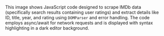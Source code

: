 This image shows JavaScript code designed to scrape IMDb data (specifically search results containing user ratings) and extract details like ID, title, year, and rating using `DOMParser` and error handling. The code employs async/await for network requests and is displayed with syntax highlighting in a dark editor background.